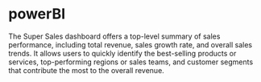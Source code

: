 # powerBI
The Super Sales dashboard offers a top-level summary of sales performance, including total revenue, sales growth rate, and overall sales trends. It allows users to quickly identify the best-selling products or services, top-performing regions or sales teams, and customer segments that contribute the most to the overall revenue.
